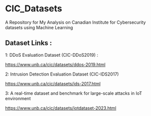 # CIC_Datasets
A Repository for My Analysis on Canadian Institute for Cybersecurity datasets using Machine Learning 

## Dataset Links :

1: DDoS Evaluation Dataset (CIC-DDoS2019) : 

https://www.unb.ca/cic/datasets/ddos-2019.html

2: Intrusion Detection Evaluation Dataset (CIC-IDS2017)

https://www.unb.ca/cic/datasets/ids-2017.html

3: A real-time dataset and benchmark for large-scale attacks in IoT environment

https://www.unb.ca/cic/datasets/iotdataset-2023.html
